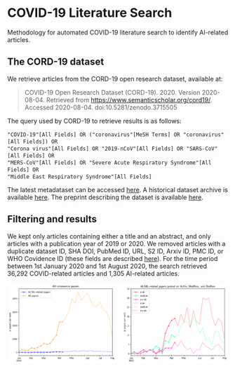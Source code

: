 # COVID-19 Literature Search
Methodology for automated COVID-19 literature search to identify AI-related articles.


## The CORD-19 dataset

We retrieve articles from the CORD-19 open research dataset, available at: 

> COVID-19 Open Research Dataset (CORD-19). 2020. Version 2020-08-04. Retrieved from https://www.semanticscholar.org/cord19/. Accessed 2020-08-04. doi:10.5281/zenodo.3715505

The query used by CORD-19 to retrieve results is as follows:

    "COVID-19"[All Fields] OR ("coronavirus"[MeSH Terms] OR "coronavirus"[All Fields]) OR 
    "Corona virus"[All Fields] OR "2019-nCoV"[All Fields] OR "SARS-CoV"[All Fields] OR 
    "MERS-CoV"[All Fields] OR "Severe Acute Respiratory Syndrome"[All Fields] OR 
    "Middle East Respiratory Syndrome"[All Fields]
    
The latest metadataset can be accessed [here](https://ai2-semanticscholar-cord-19.s3-us-west-2.amazonaws.com/latest/metadata.csv). A historical dataset archive is available [here](https://ai2-semanticscholar-cord-19.s3-us-west-2.amazonaws.com/historical_releases.html). The preprint describing the dataset is available [here](https://www.semanticscholar.org/paper/CORD-19%3A-The-Covid-19-Open-Research-Dataset-Wang-Lo/bc411487f305e451d7485e53202ec241fcc97d3b).

## Filtering and results

We kept only articles containing either a title and an abstract, and only articles with a publication year of 2019 or 2020. We removed articles with a duplicate dataset ID, SHA DOI, PubMed ID, URL, S2 ID, Arxiv ID, PMC ID, or WHO Covidence ID (these fields are described [here](https://github.com/allenai/cord19)). For the time period between 1st January 2020 and 1st August 2020, the search retrieved 36,292 COVID-related articles and 1,305 AI-related articles. 

![literature over time](automated_lit_review_updated.png)
